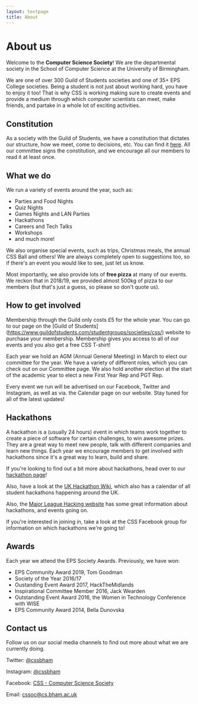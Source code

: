 ```yaml
---
layout: textpage
title: About
---
```

# About us

Welcome to the **Computer Science Society**! We are the departmental society in the School of Computer Science at the University of Birmingham.

We are one of over 300 Guild of Students societies and one of 35+ EPS College societies. Being a student is not just about working hard, you have to enjoy
it too! That is why CSS is working making sure to create events and provide a
medium through which computer scientists can meet, make friends, and partake
in a whole lot of exciting activities.

## Constitution

As a society with the Guild of Students, we have a constitution that dictates our structure, how we meet, come to decisions, etc. You can find it [here][constitution]. All our committee signs the constitution, and we encourage all our members to read it at least once.

## What we do

We run a variety of events around the year, such as:

* Parties and Food Nights
* Quiz Nights
* Games Nights and LAN Parties
* Hackathons
* Careers and Tech Talks
* Workshops
* and much more!

We also organise special events, such as trips, Christmas meals, the annual CSS Ball and others! We are always completely open to suggestions too, so if
there's an event you would like to see, just let us know.

Most importantly, we also provide lots of **free pizza** at many of our events. We reckon that in 2018/19, we provided almost 500kg of pizza to our
members (but that's just a guess, so please so don't quote us).

## How to get involved

Membership through the Guild only costs £5 for the whole year. You can go to our page on the \[Guild of Students](https://www.guildofstudents.com/studentgroups/societies/css/) website to purchase your membership. Membership gives you access to all of our events and you also get a free CSS T-shirt!

Each year we hold an AGM (Annual General Meeting) in March to elect our committee for the year. We have a variety of different roles, which you can
check out on our Committee page. We also hold another election at the start
of the academic year to elect a new First Year Rep and PGT Rep.

Every event we run will be advertised on our Facebook, Twitter and Instagram, as well as via. the Calendar page on our website. Stay tuned for all of
the latest updates!

## Hackathons

A hackathon is a (usually 24 hours) event in which teams work together to create a piece of software for certain challenges, to win awesome prizes.
They are a great way to meet new people, talk with different companies and
learn new things. Each year we encourage members to get involved with
hackathons since it's a great way to learn, build and share.

If you're looking to find out a bit more about hackathons, head over to our [hackathon page](/hackathons)!

Also, have a look at the [UK Hackathon Wiki](https://hack.athon.uk),  which also has a calendar of all student hackathons happening around the UK. 

Also, the [Major League Hacking website](https://mlh.io) has some great information about hackathons, and events going on.

If you're interested in joining in, take a look at the CSS Facebook group for information on which hackathons we're going to!

## Awards

Each year we attend the EPS Society Awards. Previously, we have won:

* EPS Community Award 2019, Tom Goodman
* Society of the Year 2016/17
* Oustanding Event Award 2017, HackTheMidlands
* Inspirational Committee Member 2016, Jack Wearden
* Outstanding Event Award 2016, the Women in Technology Conference with WISE
* EPS Community Award 2014, Bella Dunovska

## Contact us

Follow us on our social media channels to find out more about what we are currently doing.

Twitter: [@cssbham](https://twitter.com/cssbham)

Instagram: [@cssbham](https://instagram.com/cssbham)

Facebook: [CSS - Computer Science Society](https://facebook.com/groups/CSSUoB)

Email: [cssoc@cs.bham.ac.uk](mailto:cssoc@cs.bham.ac.uk)

[constitution]: https://docs.google.com/document/d/1J3_EWs3dd2gq5T_xYylcP5pDzm0HHAYCTgiqKUYwkls
